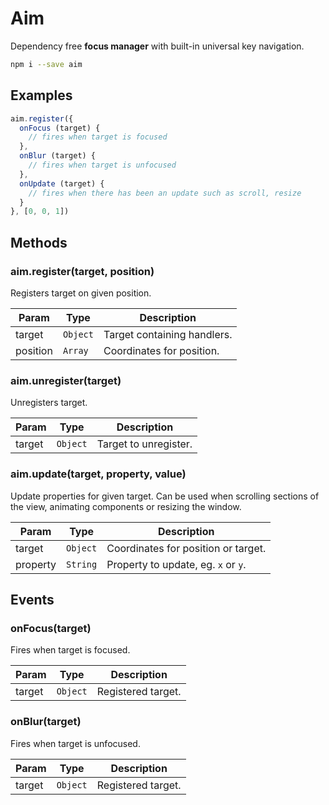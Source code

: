 # Aim
Dependency free **focus manager** with built-in universal key navigation.

```sh
npm i --save aim
```

## Examples
```js
aim.register({
  onFocus (target) {
    // fires when target is focused
  },
  onBlur (target) {
    // fires when target is unfocused 
  },
  onUpdate (target) {
    // fires when there has been an update such as scroll, resize 
  }
}, [0, 0, 1])
```

## Methods
### aim.register(target, position)
Registers target on given position.

| Param | Type | Description |
| --- | --- | --- |
| target | <code>Object</code> | Target containing handlers. |
| position | <code>Array</code> | Coordinates for position. |

### aim.unregister(target)
Unregisters target.

| Param | Type | Description |
| --- | --- | --- |
| target | <code>Object</code> | Target to unregister. |

### aim.update(target, property, value)
Update properties for given target. Can be used when scrolling sections of the view, animating components or resizing the window.

| Param | Type | Description |
| --- | --- | --- |
| target | <code>Object</code> | Coordinates for position or target. |
| property | <code>String</code> | Property to update, eg. <code>x</code> or <code>y</code>. |

## Events
### onFocus(target)
Fires when target is focused.

| Param | Type | Description |
| --- | --- | --- |
| target | <code>Object</code> | Registered target. |

### onBlur(target)
Fires when target is unfocused.

| Param | Type | Description |
| --- | --- | --- |
| target | <code>Object</code> | Registered target. |
